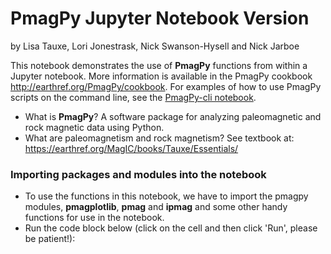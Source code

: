 # PmagPy Jupyter Notebook Version

by Lisa Tauxe, Lori Jonestrask, Nick Swanson-Hysell and Nick Jarboe


This notebook demonstrates the use of **PmagPy** functions from within a  Jupyter notebook. More information is available in the PmagPy cookbook http://earthref.org/PmagPy/cookbook.   For examples of how to use PmagPy scripts on the command line, see the [PmagPy-cli notebook](http://pmagpy.github.io/PmagPy-cli.html).

- What is **PmagPy**?  A software package for analyzing paleomagnetic and rock magnetic data using Python.
- What are paleomagnetism and rock magnetism?  See textbook at: https://earthref.org/MagIC/books/Tauxe/Essentials/


### Importing packages and modules into the notebook
- To use the functions in this notebook, we have to   import the pmagpy modules, **pmagplotlib**, **pmag** and **ipmag** and some other handy functions for use in the notebook.
- Run the code block below (click on the cell and then click 'Run', please be patient!):
